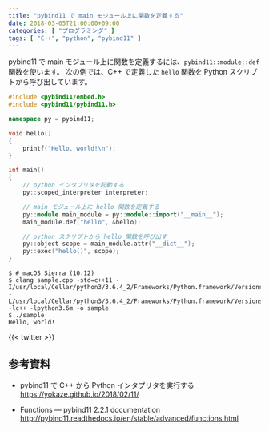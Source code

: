 ```yaml
---
title: "pybind11 で main モジュール上に関数を定義する"
date: 2018-03-05T21:00:00+09:00
categories: [ "プログラミング" ]
tags: [ "C++", "python", "pybind11" ]
---
```


pybind11 で main モジュール上に関数を定義するには、```pybind11::module::def``` 関数を使います。
次の例では、C++ で定義した ```hello``` 関数を Python スクリプトから呼び出しています。

```cpp
#include <pybind11/embed.h>
#include <pybind11/pybind11.h>

namespace py = pybind11;

void hello()
{
    printf("Hello, world!\n");
}

int main()
{
    // python インタプリタを起動する
    py::scoped_interpreter interpreter;

    // main モジュール上に hello 関数を定義する
    py::module main_module = py::module::import("__main__");
    main_module.def("hello", &hello);

    // python スクリプトから hello 関数を呼び出す
    py::object scope = main_module.attr("__dict__");
    py::exec("hello()", scope);
}
```

```shell
$ # macOS Sierra (10.12)
$ clang sample.cpp -std=c++11 -I/usr/local/Cellar/python3/3.6.4_2/Frameworks/Python.framework/Versions/3.6/include/python3.6m -L/usr/local/Cellar/python3/3.6.4_2/Frameworks/Python.framework/Versions/3.6/lib -lc++ -lpython3.6m -o sample
$ ./sample
Hello, world!
```

{{< twitter >}}

## 参考資料
- pybind11 で C++ から Python インタプリタを実行する<br />
  <span style="word-break: break-all;">
  https://yokaze.github.io/2018/02/11/
  </span>

- Functions &mdash; pybind11 2.2.1 documentation<br />
  <span style="word-break: break-all;">
  http://pybind11.readthedocs.io/en/stable/advanced/functions.html
  </span>

